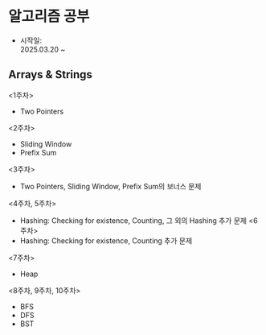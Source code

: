 # 알고리즘 공부
- 시작일: <br>
2025.03.20 ~

## Arrays & Strings 

<1주차>
- Two Pointers

<2주차>
- Sliding Window
- Prefix Sum

<3주차>
- Two Pointers, Sliding Window, Prefix Sum의 보너스 문제

<4주차, 5주차>
- Hashing: Checking for existence, Counting, 그 외의 Hashing 추가 문제
<6주차>
- Hashing: Checking for existence, Counting 추가 문제

<7주차>
- Heap

<8주차, 9주차, 10주차>
- BFS
- DFS
- BST